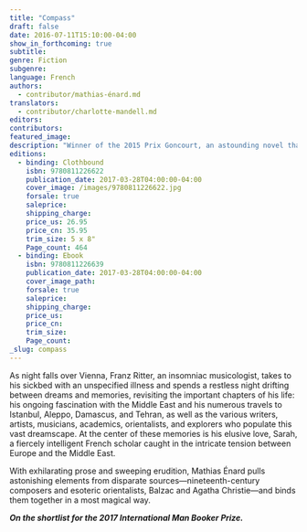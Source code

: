 ```yaml
---
title: "Compass"
draft: false
date: 2016-07-11T15:10:00-04:00
show_in_forthcoming: true
subtitle:
genre: Fiction
subgenre:
language: French
authors:
  - contributor/mathias-énard.md
translators:
  - contributor/charlotte-mandell.md
editors:
contributors:
featured_image:
description: "Winner of the 2015 Prix Goncourt, an astounding novel that bridges Europe and the Islamic world "
editions:
  - binding: Clothbound
    isbn: 9780811226622
    publication_date: 2017-03-28T04:00:00-04:00
    cover_image: /images/9780811226622.jpg
    forsale: true
    saleprice:
    shipping_charge:
    price_us: 26.95
    price_cn: 35.95
    trim_size: 5 x 8"
    Page_count: 464
  - binding: Ebook
    isbn: 9780811226639
    publication_date: 2017-03-28T04:00:00-04:00
    cover_image_path:
    forsale: true
    saleprice:
    shipping_charge:
    price_us:
    price_cn:
    trim_size:
    Page_count:
_slug: compass
---
```


As night falls over Vienna, Franz Ritter, an insomniac musicologist, takes to his sickbed with an unspecified illness and spends a restless night drifting between dreams and memories, revisiting the important chapters of his life: his ongoing fascination with the Middle East and his numerous travels to Istanbul, Aleppo, Damascus, and Tehran, as well as the various writers, artists, musicians, academics, orientalists, and explorers who populate this vast dreamscape. At the center of these memories is his elusive love, Sarah, a fiercely intelligent French scholar caught in the intricate tension between Europe and the Middle East.

With exhilarating prose and sweeping erudition, Mathias Énard pulls astonishing elements from disparate sources—nineteenth-century composers and esoteric orientalists, Balzac and Agatha Christie—and binds them together in a most magical way.

**_On the shortlist for the 2017 International Man Booker Prize._**

